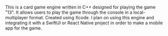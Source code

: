 This is a card game engine written in C++ designed for playing the game "13". It allows users to play the game through the console in a local-multiplayer format.
Created using Xcode.
I plan on using this engine and integrating it with a SwiftUI or React Native project in order to make a mobile app for the game.
